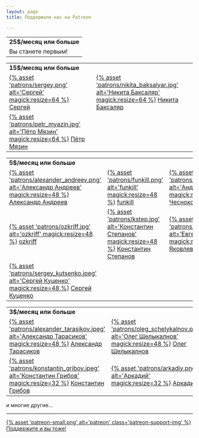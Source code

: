 ```yaml
---
layout: page
title: Поддержали нас на Patreon

---
```


<table class="patrons twenty-five-bucks">
  <tr>
    <td><b>25$/месяц или больше</b></td>
  </tr>
  <tr>
    <td>Вы станете первым!</td>
  </tr>
</table>
<table class="patrons fifteen-bucks">
  <tr>
    <td><b>15$/месяц или больше</b></td>
  </tr>
  <tr>
    <td>
      <a href="https://www.patreon.com/user?u=5080611">
      {% asset 'patrons/sergey.png' alt='Сергей' magick:resize=64 %}</a>
      <a href="https://www.patreon.com/user?u=5080611">
      Сергей
      </a>
    </td>
    <td>
      <a href="http://www.twitter.com/nbaksalyar">
      {% asset 'patrons/nikita_baksalyar.jpg' alt='Никита Баксаляр' magick:resize=64 %}</a>
      <a href="http://www.twitter.com/nbaksalyar">
      Никита Баксаляр
      </a>
    </td>
  </tr>
  <tr>
    <td>
      <a href="http://www.twitter.com/petrmyazin">
      {% asset 'patrons/petr_myazin.jpg' alt='Пётр Мязин' magick:resize=64 %}</a>
      <a href="http://www.twitter.com/petrmyazin">
      Пётр Мязин
      </a>
    </td>
  </tr>
</table>
<table class="patrons five-bucks">
  <tr>
    <td><b>5$/месяц или больше</b></td>
  </tr>
  <tr>
    <td>
      <a href="https://www.patreon.com/user?u=6221019">
      {% asset 'patrons/alexander_andreev.png' alt='Александр Андреев' magick:resize=48 %}</a>
      <a href="https://www.patreon.com/user?u=6221019">
      Александр Андреев
      </a>
    </td>
<!--     <td>
      <a href="https://www.patreon.com/user?u=5394421">
      {% asset 'patrons/mikhail_lubinets.jpg' alt='Михаил Лубинец' magick:resize=48 %}</a>
      <a href="https://www.patreon.com/user?u=5394421">
      Михаил Лубинец
      </a>
    </td>
 -->    <!-- <td>
      <a href="https://twitter.com/IlyaDruzhinin">
      {% asset 'patrons/ilya_druzhinin.jpg' alt='Илья Дружинин' magick:resize=48 %}</a>
      <a href="https://twitter.com/IlyaDruzhinin">
      Илья Дружинин
      </a>
    </td> -->
    <td>
      <a href="https://www.patreon.com/user?u=5118380">
      {% asset 'patrons/funkill.png' alt='funkill' magick:resize=48 %}</a>
      <a href="https://www.patreon.com/user?u=5118380">
      funkill
      </a>
    </td>
    <td>
      <a href="https://twitter.com/chessnokov">
      {% asset 'patrons/andrey_chesnokov.jpg' alt='Андрей Чесноков' magick:resize=48 %}</a>
      <a href="https://twitter.com/chessnokov">
      Андрей Чесноков
      </a>
    </td>
  </tr>
  <tr>
    <td>
      <a href="https://twitter.com/ozkriff">
      {% asset 'patrons/ozkriff.jpg' alt='ozkriff' magick:resize=48 %}</a>
      <a href="https://twitter.com/ozkriff">
      ozkriff
      </a>
    </td>
    <td>
      <a href="https://www.patreon.com/kstep">
      {% asset 'patrons/kstep.jpg' alt='Константин Степанов' magick:resize=48 %}</a>
      <a href="https://www.patreon.com/kstep">
      Константин Степанов
      </a>
    </td>
<!--     <td>
      <a href="https://twitter.com/Vinatorul">
      {% asset 'patrons/alexander_kuvaev.png' alt='Александр Куваев' magick:resize=48 %}</a>
      <a href="https://twitter.com/Vinatorul">
      Александр Куваев
      </a>
    </td>
 -->    <td>
      <a href="https://www.patreon.com/user?u=328843">
      {% asset 'patrons/evgeny_yakovlev.jpeg' alt='Евгений Яковлев' magick:resize=48 %}</a>
      <a href="https://www.patreon.com/user?u=328843">
      Евгений Яковлев
      </a>
    </td>
  </tr>
  <tr>
    <td>
      <a href="https://www.patreon.com/user?u=5142542">
      {% asset 'patrons/sergey_kutsenko.jpeg' alt='Сергей Куценко' magick:resize=48 %}</a>
      <a href="https://www.patreon.com/user?u=5142542">
      Сергей Куценко
      </a>
    </td>
  </tr>
</table>
<table class="patrons three-bucks">
  <tr>
    <td><b>3$/месяц или больше</b></td>
  </tr>
  <tr>
    <td>
      <a href="https://www.patreon.com/user?u=5137093">
      {% asset 'patrons/alexander_tarasikov.jpeg' alt='Александр Тарасиков' magick:resize=48 %}</a>
      <a href="https://www.patreon.com/user?u=5137093">
      Александр Тарасиков
      </a>
    </td>
<!--     <td>
      <a href="https://www.patreon.com/user?u=5293047">
      {% asset 'patrons/dmitry_bochkarev.jpeg' alt='Дмитрий Бочкарёв' magick:resize=48 %}</a>
      <a href="https://www.patreon.com/user?u=5293047">
      Дмитрий Бочкарёв
      </a>
    </td>
 -->    <td>
      <a href="https://www.patreon.com/user/?u=849152">
      {% asset 'patrons/oleg_schelykalnov.png' alt='Олег Щелыкалнов' magick:resize=48 %}</a>
      <a href="https://www.patreon.com/user/?u=849152">
      Олег Щелыкалнов
      </a>
    </td>
    <td>
      <a href="https://www.patreon.com/user?u=3754889">
      {% asset 'patrons/nick_linker.png' alt='Nick Linker' magick:resize=48 %}</a>
      <a href="https://www.patreon.com/user?u=3754889">
      Nick Linker
      </a>
    </td>
    <td>
      <a href="https://www.patreon.com/user?u=5207959">
      {% asset 'patrons/kirill_goldstein.jpeg' alt='Кирилл Гольдштейн' magick:resize=32 %}</a>
      <a href="https://www.patreon.com/user?u=5207959">
      Кирилл Гольдштейн
      </a>
    </td>
  </tr>
  <tr>
    <td>
      <a href="https://twitter.com/grossws">
      {% asset 'patrons/konstantin_gribov.jpeg' alt='Константин Грибов' magick:resize=32 %}</a>
      <a href="https://twitter.com/grossws">
      Константин Грибов
      </a>
    </td>
    <td>
      <a href="https://www.patreon.com/arkada38">
      {% asset 'patrons/arkadiy.png' alt='Аркадий' magick:resize=32 %}</a>
      <a href="https://www.patreon.com/arkada38">
      Аркадий
      </a>
    </td>
  </tr>
</table>

и многие другие...

<hr>

<div class="patreon-support">
    <a href="https://www.patreon.com/mkpankov" target="blank">
        {% asset 'patreon-small.png' alt='patreon' class='patreon-support-img' %}</a>
    <a href="https://www.patreon.com/mkpankov" target="blank">
        Поддержите и вы тоже!
    </a>
</div>
